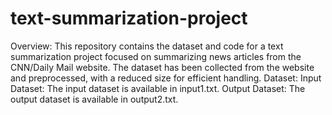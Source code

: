 # text-summarization-project

Overview:
This repository contains the dataset and code for a text summarization project focused on summarizing news articles from the CNN/Daily Mail website. The dataset has been collected from the website and preprocessed, with a reduced size for efficient handling.
Dataset:
Input Dataset: The input dataset is available in input1.txt.
Output Dataset: The output dataset is available in output2.txt.
